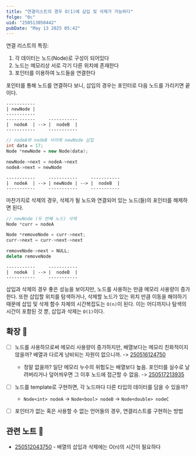 ```yaml
---
title: "연결리스트의 경우 O(1)에 삽입 및 삭제가 가능하다"
folge: "0c"
uid: "250513050442"
pubDate: "May 13 2025 05:42"
---
```


연결 리스트의 특징:
1. 각 데이터는 노드(Node)로 구성이 되어있다
2. 노드는 메모리상 서로 각기 다른 위치에 존재한다
3. 포인터를 이용하여 노드들을 연결한다

포인터를 통해 노드를 연결하다 보니, 삽입의 경우는 포인터로 다음 노드를 가리키면 끝이다. 

```text
-----------
| newNode | 
-----------
-----------     -----------
|  nodeA  | --> |  nodeB  |
-----------     -----------
```

```cpp
// nodeA와 nodeB 사이에 newNode 삽입
int data = 17;
Node *newNode = new Node(data);

newNode->next = nodeA->next
nodeA->next = newNode
```

```text
-----------     -----------     -----------
|  nodeA  | --> | newNode | --> |  nodeB  |
-----------     -----------     -----------
```

마찬가지로 삭제의 경우, 삭제가 될 노드와 연결되어 있는 노드(들)의 포인터를 해제하면 된다.

```cpp
// newNode (두 번째 노드) 삭제
Node *curr = nodeA

Node *removeNode = curr->next;
curr->next = curr->next->next

removeNode->next = NULL;
delete removeNode
```

```text
-----------     -----------
|  nodeA  | --> |  nodeB  |
-----------     -----------
```

삽입과 삭제의 경우 좋은 성능을 보이지만, 노드를 사용하는 만큼 메모리 사용량이 증가한다. 또한 삽입할 위치를 탐색하거나, 삭제할 노드가 있는 위치 만큼 이동을 해야하기 때문에 삽입 및 삭제 함수 자체의 시간복잡도는 `O(n)`이 된다. 이는 어디까지나 탐색의 시간이 포함된 것 뿐, 삽입과 삭제는 `O(1)`이다.

## 확장 🌱
- [ ] 노드를 사용하므로써 메모리 사용량이 증가하지만, 배열보다는 메모리 친화적이지 않을까? 배열과 다르게 낭비되는 자원이 없으니까. -> [250516124750](/note/250516124750)
  * 정말 없을까? 일단 메모리 누수의 위험도는 배열보다 높음. 포인터를 실수로 날려버리거나 덮어씌우면 그 이후 노드에 접근할 수 없음. -> [250517213935](/note/250517213935)
- [ ] 노드를 template로 구현하면, 각 노드마다 다른 타입의 데이터를 담을 수 있을까?
  * `Node<int> nodeA` -> `Node<bool> nodeB` -> `Node<double> nodeC`
- [ ] 포인터가 없는 혹은 사용할 수 없는 언어들의 경우, 연결리스트를 구현하는 방법


## 관련 노트 📘
- [250512043750](/note/250512043750) - 배열의 삽입과 삭제에는 O(n)의 시간이 필요하다